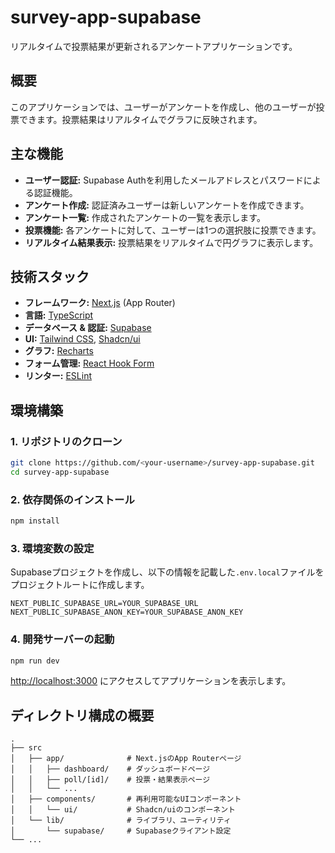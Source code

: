# survey-app-supabase

リアルタイムで投票結果が更新されるアンケートアプリケーションです。

## 概要

このアプリケーションでは、ユーザーがアンケートを作成し、他のユーザーが投票できます。投票結果はリアルタイムでグラフに反映されます。

## 主な機能

- **ユーザー認証:** Supabase Authを利用したメールアドレスとパスワードによる認証機能。
- **アンケート作成:** 認証済みユーザーは新しいアンケートを作成できます。
- **アンケート一覧:** 作成されたアンケートの一覧を表示します。
- **投票機能:** 各アンケートに対して、ユーザーは1つの選択肢に投票できます。
- **リアルタイム結果表示:** 投票結果をリアルタイムで円グラフに表示します。

## 技術スタック

- **フレームワーク:** [Next.js](https://nextjs.org/) (App Router)
- **言語:** [TypeScript](https://www.typescriptlang.org/)
- **データベース & 認証:** [Supabase](https://supabase.io/)
- **UI:** [Tailwind CSS](https://tailwindcss.com/), [Shadcn/ui](https://ui.shadcn.com/)
- **グラフ:** [Recharts](https://recharts.org/)
- **フォーム管理:** [React Hook Form](https://react-hook-form.com/)
- **リンター:** [ESLint](https://eslint.org/)

## 環境構築

### 1. リポジトリのクローン

```bash
git clone https://github.com/<your-username>/survey-app-supabase.git
cd survey-app-supabase
```

### 2. 依存関係のインストール

```bash
npm install
```

### 3. 環境変数の設定

Supabaseプロジェクトを作成し、以下の情報を記載した`.env.local`ファイルをプロジェクトルートに作成します。

```
NEXT_PUBLIC_SUPABASE_URL=YOUR_SUPABASE_URL
NEXT_PUBLIC_SUPABASE_ANON_KEY=YOUR_SUPABASE_ANON_KEY
```

### 4. 開発サーバーの起動

```bash
npm run dev
```

[http://localhost:3000](http://localhost:3000) にアクセスしてアプリケーションを表示します。

## ディレクトリ構成の概要

```
.
├── src
│   ├── app/              # Next.jsのApp Routerページ
│   │   ├── dashboard/    # ダッシュボードページ
│   │   ├── poll/[id]/    # 投票・結果表示ページ
│   │   └── ...
│   ├── components/       # 再利用可能なUIコンポーネント
│   │   └── ui/           # Shadcn/uiのコンポーネント
│   └── lib/              # ライブラリ、ユーティリティ
│       └── supabase/     # Supabaseクライアント設定
└── ...
```
